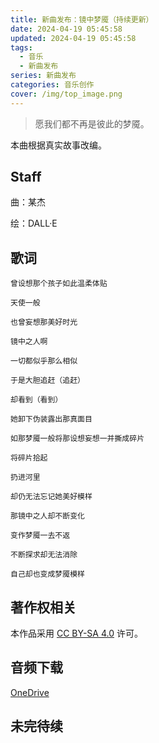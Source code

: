 ```yaml
---
title: 新曲发布：镜中梦魇（持续更新）
date: 2024-04-19 05:45:58
updated: 2024-04-19 05:45:58
tags: 
  - 音乐
  - 新曲发布
series: 新曲发布
categories: 音乐创作
cover: /img/top_image.png
---
```

> 愿我们都不再是彼此的梦魇。

本曲根据真实故事改编。

## Staff

曲：某杰

绘：DALL·E

## 歌词

```text
曾设想那个孩子如此温柔体贴

天使一般

也曾妄想那美好时光

镜中之人啊

一切都似乎那么相似

于是大胆追赶（追赶）

却看到（看到）

她卸下伪装露出那真面目

如那梦魇一般将那设想妄想一并撕成碎片

将碎片拾起

扔进河里

却仍无法忘记她美好模样

那镜中之人却不断变化

变作梦魇一去不返

不断探求却无法消除

自己却也变成梦魇模样
```

## 著作权相关

本作品采用 [CC BY-SA 4.0](https://creativecommons.org/licenses/by-sa/4.0/) 许可。

## 音频下载

[OneDrive](https://1drv.ms/f/s!ArwhnkwPhdFcjXmkIHNEkCQcKgpZ)

## 未完待续